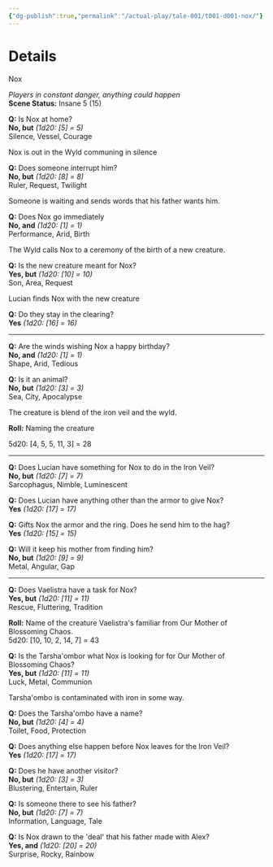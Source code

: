 ```yaml
---
{"dg-publish":true,"permalink":"/actual-play/tale-001/t001-d001-nox/"}
---
```


# Details
Nox
  
_Players in constant danger, anything could happen_  
**Scene Status:** Insane 5 (15)

**Q:** Is Nox at home?  
**No, but** _(1d20: [5] = 5)_  
Silence, Vessel, Courage
  
Nox is out in the Wyld communing in silence

**Q:** Does someone interrupt him?  
**No, but** _(1d20: [8] = 8)_  
Ruler, Request, Twilight
  
Someone is waiting and sends words that his father wants him.

**Q:** Does Nox go immediately  
**No, and** _(1d20: [1] = 1)_  
Performance, Arid, Birth
  
The Wyld calls Nox to a ceremony of the birth of a new creature.

**Q:** Is the new creature meant for Nox?  
**Yes, but** _(1d20: [10] = 10)_  
Son, Area, Request
  
Lucian finds Nox with the new creature

**Q:** Do they stay in the clearing?  
**Yes** _(1d20: [16] = 16)_

***
**Q:** Are the winds wishing Nox a happy birthday?  
**No, and** _(1d20: [1] = 1)_  
Shape, Arid, Tedious

**Q:** Is it an animal?  
**No, but** _(1d20: [3] = 3)_  
Sea, City, Apocalypse

  
The creature is blend of the iron veil and the wyld.  

**Roll:** Naming the creature  
  
5d20: [4, 5, 5, 11, 3] = 28

***
**Q:** Does Lucian have something for Nox to do in the Iron Veil?  
**No, but** _(1d20: [7] = 7)_  
Sarcophagus, Nimble, Luminescent

**Q:** Does Lucian have anything other than the armor to give Nox?  
**Yes** _(1d20: [17] = 17)_

**Q:** Gifts Nox the armor and the ring. Does he send him to the hag?  
**Yes** _(1d20: [15] = 15)_

**Q:** Will it keep his mother from finding him?  
**No, but** _(1d20: [9] = 9)_  
Metal, Angular, Gap

***
**Q:** Does Vaelistra have a task for Nox?  
**Yes, but** _(1d20: [11] = 11)_  
Rescue, Fluttering, Tradition

**Roll:** Name of the creature Vaelistra's familiar from Our Mother of Blossoming Chaos.  
5d20: [10, 10, 2, 14, 7] = 43

**Q:** Is the Tarsha'ombor what Nox is looking for for Our Mother of Blossoming Chaos?  
**Yes, but** _(1d20: [11] = 11)_  
Luck, Metal, Communion

  
Tarsha'ombo is contaminated with iron in some way.

**Q:** Does the Tarsha'ombo have a name?  
**No, but** _(1d20: [4] = 4)_  
Toilet, Food, Protection

**Q:** Does anything else happen before Nox leaves for the Iron Veil?  
**Yes** _(1d20: [17] = 17)_

**Q:** Does he have another visitor?  
**No, but** _(1d20: [3] = 3)_  
Blustering, Entertain, Ruler

**Q:** Is someone there to see his father?  
**No, but** _(1d20: [7] = 7)_  
Information, Language, Tale

**Q:** Is Nox drawn to the 'deal' that his father made with Alex?  
**Yes, and** _(1d20: [20] = 20)_  
Surprise, Rocky, Rainbow